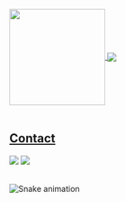 </br>

 <div>
  <a href="https://github.com/dsvipeer">
   <img align="center" height="170" src="https://github-readme-stats.vercel.app/api/top-langs/?username=vipeerknight&layout=compact&langs_count=16&theme=dracula"/>
  <img align="center" src="https://github-readme-stats.vercel.app/api?username=dsvipeer&show_icons=true&theme=dracula&include_all_commits=true&count_private=true&hide=issues"/>
</div>
  
</br>

## Contact 
<div> 
  <a href="https://www.youtube.com/channel/@zVipeer" target="_blank"><img src="https://img.shields.io/badge/-YouTube-%23EA4335?style=for-the-badge&logo=youtube&logoColor=white" target="_blank"></a>
  <a href = "mailto: dpsimoes2016@outlook.com"><img src="https://img.shields.io/badge/-Gmail-%23333?style=for-the-badge&logo=gmail&logoColor=white" target="_blank"></a>
 </br>
</br>
 
  ![Snake animation](https://github.com/eagrundy/eagrundy/blob/output/github-contribution-grid-snake.svg)
 
</div>
